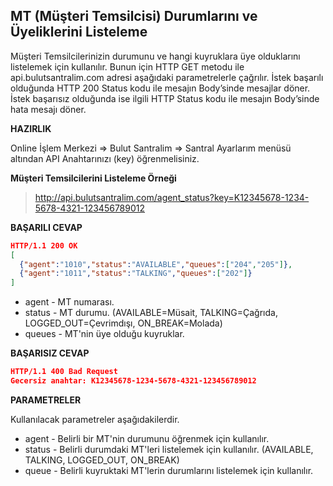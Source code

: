 **MT (Müşteri Temsilcisi) Durumlarını ve Üyeliklerini Listeleme**
----
Müşteri Temsilcilerinizin durumunu ve hangi kuyruklara üye olduklarını listelemek için kullanılır. Bunun için HTTP GET metodu ile api.bulutsantralim.com adresi aşağıdaki parametrelerle çağrılır. İstek başarılı olduğunda HTTP 200 Status kodu ile mesajın Body’sinde mesajlar döner. İstek başarısız olduğunda ise ilgili HTTP Status kodu ile mesajın Body’sinde hata mesajı döner.

**HAZIRLIK**

  Online İşlem Merkezi => Bulut Santralim => Santral Ayarlarım menüsü altından API Anahtarınızı (key) öğrenmelisiniz.
  
  **Müşteri Temsilcilerini Listeleme Örneği**
  >http://api.bulutsantralim.com/agent_status?key=K12345678-1234-5678-4321-123456789012
  
  **BAŞARILI CEVAP**

```json
HTTP/1.1 200 OK
[
  {"agent":"1010","status":"AVAILABLE","queues":["204","205"]},
  {"agent":"1011","status":"TALKING","queues":["202"]}
]
```
* agent - MT numarası.
* status - MT durumu. (AVAILABLE=Müsait, TALKING=Çağrıda, LOGGED_OUT=Çevrimdışı, ON_BREAK=Molada)
* queues - MT'nin üye olduğu kuyruklar.

**BAŞARISIZ CEVAP** 

```json
HTTP/1.1 400 Bad Request 
Gecersiz anahtar: K12345678-1234-5678-4321-123456789012
```

**PARAMETRELER**

Kullanılacak parametreler aşağıdakilerdir.
 * agent - Belirli bir MT'nin durumunu öğrenmek için kullanılır.
 * status - Belirli durumdaki MT'leri listelemek için kullanılır. (AVAILABLE, TALKING, LOGGED_OUT, ON_BREAK)
 * queue - Belirli kuyruktaki MT'lerin durumlarını listelemek için kullanılır. 

